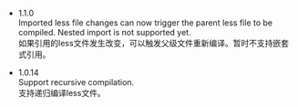 - 1.1.0  
  Imported less file changes can now trigger the parent less file to be compiled. Nested import is not supported yet.  
  如果引用的less文件发生改变，可以触发父级文件重新编译。暂时不支持嵌套式引用。

- 1.0.14  
  Support recursive compilation.  
  支持递归编译less文件。
